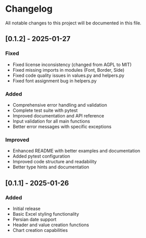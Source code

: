 # Changelog

All notable changes to this project will be documented in this file.

## [0.1.2] - 2025-01-27

### Fixed
- Fixed license inconsistency (changed from AGPL to MIT)
- Fixed missing imports in modules (Font, Border, Side)
- Fixed code quality issues in values.py and helpers.py
- Fixed font assignment bug in helpers.py

### Added
- Comprehensive error handling and validation
- Complete test suite with pytest
- Improved documentation and API reference
- Input validation for all main functions
- Better error messages with specific exceptions

### Improved
- Enhanced README with better examples and documentation
- Added pytest configuration
- Improved code structure and readability
- Better type hints and documentation

## [0.1.1] - 2025-01-26

### Added
- Initial release
- Basic Excel styling functionality
- Persian date support
- Header and value creation functions
- Chart creation capabilities
